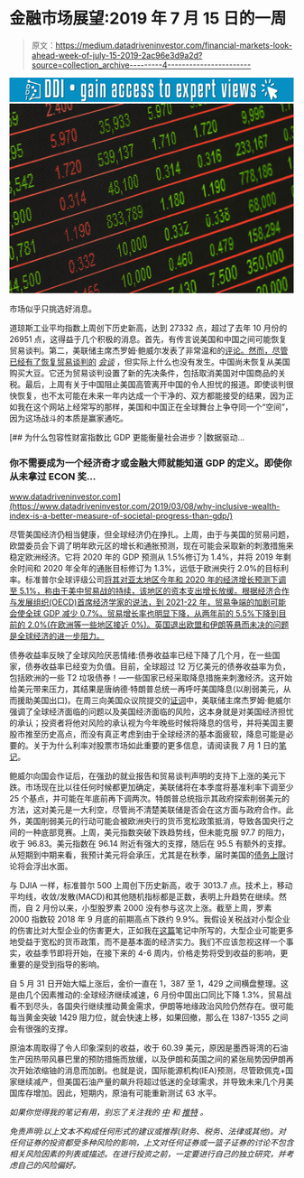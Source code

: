 # 金融市场展望:2019 年 7 月 15 日的一周

> 原文：<https://medium.datadriveninvestor.com/financial-markets-look-ahead-week-of-july-15-2019-2ac96e3d9a2d?source=collection_archive---------4----------------------->

[![](img/39eab770eba6e6e4e35297ba41f94582.png)](http://www.track.datadriveninvestor.com/1B9E)![](img/66e81fabf30424d86db9b6e7d85638ac.png)

市场似乎只挑选好消息。

道琼斯工业平均指数上周创下历史新高，达到 27332 点，超过了去年 10 月份的 26951 点，这得益于几个积极的消息。首先，有传言说美国和中国之间可能恢复贸易谈判。第二，美联储主席杰罗姆·鲍威尔发表了非常温和的[评论。然而，尽管已经有了恢复贸易谈判的](https://www.federalreserve.gov/newsevents/testimony/powell20190710a.htm) [*会谈*](https://www.cnbc.com/2019/07/12/peter-navarro-dont-believe-anything-you-read-in-the-chinese-or-us-press-about-trade-negotiations.html) ，但实际上什么也没有发生。中国尚未恢复从美国购买大豆。它还为贸易谈判设置了新的先决条件，包括取消美国对中国商品的关税。最后，上周有关于中国阻止美国高管离开中国的令人担忧的报道。即使谈判很快恢复，也不太可能在未来一年内达成一个干净的、双方都能接受的结果，因为正如我在这个网站上经常写的那样，美国和中国正在全球舞台上争夺同一个“空间”，因为这场战斗的本质是赢家通吃。

[](https://www.datadriveninvestor.com/2019/03/08/why-inclusive-wealth-index-is-a-better-measure-of-societal-progress-than-gdp/) [## 为什么包容性财富指数比 GDP 更能衡量社会进步？|数据驱动…

### 你不需要成为一个经济奇才或金融大师就能知道 GDP 的定义。即使你从未拿过 ECON 奖…

www.datadriveninvestor.com](https://www.datadriveninvestor.com/2019/03/08/why-inclusive-wealth-index-is-a-better-measure-of-societal-progress-than-gdp/) 

尽管美国经济仍相当健康，但全球经济仍在挣扎。上周，由于与美国的贸易问题，欧盟委员会下调了明年欧元区的增长和通胀预测，现在可能会采取新的刺激措施来稳定欧洲经济。它将 2020 年的 GDP 预测从 1.5%修订为 1.4%，并将 2019 年剩余时间和 2020 年全年的通胀目标修订为 1.3%，远低于欧洲央行 2.0%的目标利率。标准普尔全球评级公司[将其对亚太地区今年和 2020 年的经济增长预测下调至 5.1%，称由于美中贸易战的持续，该地区的资本支出增长放缓。根据经济合作与发展组织(OECD)首席经济学家](https://www.thestar.com.my/business/business-news/2019/07/10/trade-worries-to-impact-growth-investment-in-asia-pacific-sp-says/)[的说法，到 2021-22 年，贸易争端的加剧可能会使全球 GDP 减少 0.7%。贸易增长率也明显下降，从两年前的 5.5%下降到目前的 2.0%(在欧洲等一些地区接近 0%)。英国退出欧盟和伊朗等悬而未决的问题是全球经济的进一步阻力。](https://www.cnbc.com/video/2019/07/09/geopolitical-risks-undermining-global-growth-oecd-chief-economist.html)

债券收益率反映了全球风险厌恶情绪:债券收益率已经下降了几个月，在一些国家，债券收益率已经变为负值。目前，全球超过 12 万亿美元的债券收益率为负，包括欧洲的一些 T2 垃圾债券！—一些国家已经采取降息措施来刺激经济。这开始给美元带来压力，其结果是唐纳德·特朗普总统一再呼吁美国降息(以削弱美元，从而援助美国出口)。在周三向美国众议院提交的[证词](https://www.federalreserve.gov/newsevents/testimony/powell20190710a.htm)中，美联储主席杰罗姆·鲍威尔强调了全球经济面临的问题以及美国经济面临的风险，这本身就是对美国经济担忧的承认；投资者将他对风险的承认视为今年晚些时候将降息的信号，并将美国主要股市推至历史高点，而没有真正考虑到由于全球经济的基本面疲软，降息可能是必要的。关于为什么利率对股票市场如此重要的更多信息，请阅读我 7 月 1 日的[笔记](https://medium.com/datadriveninvestor/financial-markets-look-ahead-week-of-july-1-2019-27ae8dacb10a)。

鲍威尔向国会作证后，在强劲的就业报告和贸易谈判声明的支持下上涨的美元下跌。市场现在比以往任何时候都更加确定，美联储将在本季度将基准利率下调至少 25 个基点，并可能在年底前再下调两次。特朗普总统指示其政府探索削弱美元的方法，这对美元是一大利空，尽管尚不清楚美联储是否会在这方面与政府合作。此外，美国削弱美元的行动可能会被欧洲央行的货币宽松政策抵消，导致各国央行之间的一种底部竞赛。上周，美元指数突破下跌趋势线，但未能克服 97.7 的阻力，收于 96.83。美元指数在 96.14 附近有强大的支撑，随后在 95.5 有额外的支撑。从短期到中期来看，我预计美元将会承压，尤其是在秋季，届时美国的[债务上限](https://www.nytimes.com/2019/07/12/us/politics/debt-ceiling.html)讨论将会浮出水面。

与 DJIA 一样，标准普尔 500 上周创下历史新高，收于 3013.7 点。技术上，移动平均线，收敛/发散(MACD)和其他随机指标都是正数，表明上升趋势在继续。然而，自 2 月份以来，小型股罗素 2000 没有参与这次上涨。截至上周，罗素 2000 指数较 2018 年 9 月底的前期高点下跌约 9.9%。我假设关税战对小型企业的伤害比对大型企业的伤害更大，正如我在[这篇](https://medium.com/datadriveninvestor/financial-markets-look-ahead-week-of-july-1-2019-27ae8dacb10a)笔记中所写的，大型企业可能更多地受益于宽松的货币政策，而不是基本面的经济实力。我们不应该忽视这样一个事实，收益季节即将开始，在接下来的 4-6 周内，价格走势将受到收益的影响，更重要的是受到指导的影响。

自 5 月 31 日开始大幅上涨后，金价一直在 1，387 至 1，429 之间横盘整理。这是由几个因素推动的:全球经济继续减速，6 月份中国出口同比下降 1.3%，贸易战看不到尽头，各国央行继续推动黄金需求，伊朗等地缘政治风险仍然存在。很可能每当黄金突破 1429 阻力位，就会快速上移，如果回撤，那么在 1387-1355 之间会有很强的支撑。

原油本周取得了令人印象深刻的收益，收于 60.39 美元，原因是墨西哥湾的石油生产因热带风暴巴里的预防措施而放缓，以及伊朗和英国之间的紧张局势因伊朗再次开始浓缩铀的消息而加剧。也就是说，国际能源机构(IEA)预测，尽管欧佩克+国家继续减产，但美国石油产量的飙升将超过低迷的全球需求，并导致未来几个月美国库存增加。因此，短期内，原油有可能重新测试 63 水平。

*如果你觉得我的笔记有用，别忘了关注我的* [*中*](/@lecturing.trader) *和* [*推特*](https://twitter.com/LecturingTrader?lang=en) *。*

*免责声明:以上文本不构成任何形式的建议或推荐(财务、税务、法律或其他)。对任何证券的投资都受多种风险的影响，上文对任何证券或一篮子证券的讨论不包含相关风险因素的列表或描述。在进行投资之前，一定要进行自己的独立研究，并考虑自己的风险偏好。*